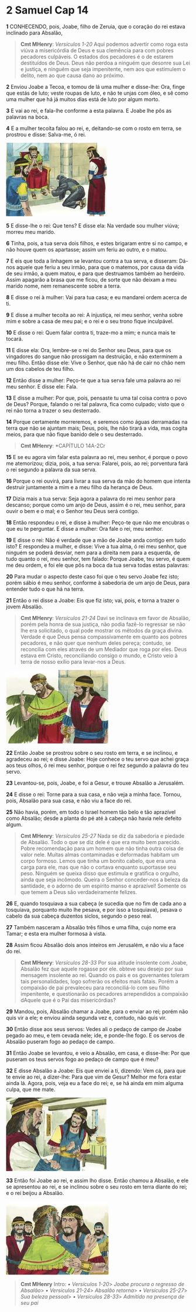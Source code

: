 # 2 Samuel Cap 14

**1** 	CONHECENDO, pois, Joabe, filho de Zeruia, que o coração do rei estava inclinado para Absalão,

> **Cmt MHenry**: *Versículos 1-20* Aqui podemos advertir como roga esta viúva a misericórdia de Deus e sua clemência para com pobres pecadores culpáveis. O estados dos pecadores é o de estarem destituídos de Deus. Deus não perdoa a ninguém que desonre sua Lei e justiça, e ninguém que seja impenitente, nem aos que estimulem o delito, nem ao que causa dano ao próximo.

**2** 	Enviou Joabe a Tecoa, e tomou de lá uma mulher e disse-lhe: Ora, finge que estás de luto; veste roupas de luto, e não te unjas com óleo, e sê como uma mulher que há já muitos dias está de luto por algum morto.

**3** 	E vai ao rei, e fala-lhe conforme a esta palavra. E Joabe lhe pôs as palavras na boca.

**4** 	E a mulher tecoíta falou ao rei, e, deitando-se com o rosto em terra, se prostrou e disse: Salva-me, ó rei.

![](../Images/SweetPublishing/10-14-1.jpg) 

**5** 	E disse-lhe o rei: Que tens? E disse ela: Na verdade sou mulher viúva; morreu meu marido.

**6** 	Tinha, pois, a tua serva dois filhos, e estes brigaram entre si no campo, e não houve quem os apartasse; assim um feriu ao outro, e o matou.

**7** 	E eis que toda a linhagem se levantou contra a tua serva, e disseram: Dá-nos aquele que feriu a seu irmão, para que o matemos, por causa da vida de seu irmão, a quem matou, e para que destruamos também ao herdeiro. Assim apagarão a brasa que me ficou, de sorte que não deixam a meu marido nome, nem remanescente sobre a terra.

**8** 	E disse o rei à mulher: Vai para tua casa; e eu mandarei ordem acerca de ti.

**9** 	E disse a mulher tecoíta ao rei: A injustiça, rei meu senhor, venha sobre mim e sobre a casa de meu pai; e o rei e o seu trono fique inculpável.

**10** 	E disse o rei: Quem falar contra ti, traze-mo a mim; e nunca mais te tocará.

**11** 	E disse ela: Ora, lembre-se o rei do Senhor seu Deus, para que os vingadores do sangue não prossigam na destruição, e não exterminem a meu filho. Então disse ele: Vive o Senhor, que não há de cair no chão nem um dos cabelos de teu filho.

**12** 	Então disse a mulher: Peço-te que a tua serva fale uma palavra ao rei meu senhor. E disse ele: Fala.

**13** 	E disse a mulher: Por que, pois, pensaste tu uma tal coisa contra o povo de Deus? Porque, falando o rei tal palavra, fica como culpado; visto que o rei não torna a trazer o seu desterrado.

**14** 	Porque certamente morreremos, e seremos como águas derramadas na terra que não se ajuntam mais; Deus, pois, lhe não tirará a vida, mas cogita meios, para que não fique banido dele o seu desterrado.

> **Cmt MHenry**: *CAPÍTULO 14A-2Cr

**15** 	E se eu agora vim falar esta palavra ao rei, meu senhor, é porque o povo me atemorizou; dizia, pois, a tua serva: Falarei, pois, ao rei; porventura fará o rei segundo a palavra da sua serva.

**16** 	Porque o rei ouvirá, para livrar a sua serva da mão do homem que intenta destruir juntamente a mim e a meu filho da herança de Deus.

**17** 	Dizia mais a tua serva: Seja agora a palavra do rei meu senhor para descanso; porque como um anjo de Deus, assim é o rei, meu senhor, para ouvir o bem e o mal; e o Senhor teu Deus será contigo.

**18** 	Então respondeu o rei, e disse à mulher: Peço-te que não me encubras o que eu te perguntar. E disse a mulher: Ora fale o rei, meu senhor.

**19** 	E disse o rei: Não é verdade que a mão de Joabe anda contigo em tudo isto? E respondeu a mulher, e disse: Vive a tua alma, ó rei meu senhor, que ninguém se poderá desviar, nem para a direita nem para a esquerda, de tudo quanto o rei, meu senhor, tem falado: Porque Joabe, teu servo, é quem me deu ordem, e foi ele que pôs na boca da tua serva todas estas palavras:

**20** 	Para mudar o aspecto deste caso foi que o teu servo Joabe fez isto; porém sábio é meu senhor, conforme à sabedoria de um anjo de Deus, para entender tudo o que há na terra.

**21** 	Então o rei disse a Joabe: Eis que fiz isto; vai, pois, e torna a trazer o jovem Absalão.

> **Cmt MHenry**: *Versículos 21-24* Davi se inclinava em favor de Absalão, porém pela honra de sua justiça, não podia fazê-lo regressar se não lhe era solicitado, o qual pode mostrar os métodos da graça divina. Verdade é que Deus pensa compassivamente em quanto aos pobres pecadores, e não quer que nenhum deles pereça; contudo, se reconcilia com eles através de um Mediador que roga por eles. Deus estava em Cristo, reconciliando consigo o mundo, e Cristo veio à terra de nosso exílio para levar-nos a Deus.

![](../Images/SweetPublishing/10-14-2.jpg) 

**22** 	Então Joabe se prostrou sobre o seu rosto em terra, e se inclinou, e agradeceu ao rei; e disse Joabe: Hoje conhece o teu servo que achei graça aos teus olhos, ó rei meu senhor, porque o rei fez segundo a palavra do teu servo.

**23** 	Levantou-se, pois, Joabe, e foi a Gesur, e trouxe Absalão a Jerusalém.

**24** 	E disse o rei: Torne para a sua casa, e não veja a minha face. Tornou, pois, Absalão para sua casa, e não viu a face do rei.

**25** 	Não havia, porém, em todo o Israel homem tão belo e tão aprazível como Absalão; desde a planta do pé até à cabeça não havia nele defeito algum.

> **Cmt MHenry**: *Versículos 25-27* Nada se diz da sabedoria e piedade de Absalão. Todo o que se diz dele é que era muito bem parecido. Pobre recomendação para um homem que não tinha outra coisa de valor nele. Muitas almas contaminadas e deformadas habitam um corpo formoso. Lemos que tinha um bonito cabelo, que era uma carga para ele, mas que não o cortava enquanto suportasse seu peso. Ninguém se queixa disso que estimula e gratifica o orgulho, ainda que seja incômodo. Queira o Senhor conceder-nos a beleza da santidade, e o adorno de um espírito manso e aprazível! Somente os que temem a Deus são verdadeiramente felizes.

**26** 	E, quando tosquiava a sua cabeça (e sucedia que no fim de cada ano a tosquiava, porquanto muito lhe pesava, e por isso a tosquiava), pesava o cabelo da sua cabeça duzentos siclos, segundo o peso real.

**27** 	Também nasceram a Absalão três filhos e uma filha, cujo nome era Tamar; e esta era mulher formosa à vista.

**28** 	Assim ficou Absalão dois anos inteiros em Jerusalém, e não viu a face do rei.

> **Cmt MHenry**: *Versículos 28-33* Por sua atitude insolente com Joabe, Absalão fez que aquele rogasse por ele. obteve seu desejo por sua mensagem insolente ao rei. Quando os pais e os governantes toleram tais personalidades, logo sofrerão os efeitos mais fatais. Porém a compaixão de pai prevaleceu para reconciliá-lo com seu filho impenitente, e questionarão os pecadores arrependidos a compaixão dAquele que é o Pai das misericórdias?

**29** 	Mandou, pois, Absalão chamar a Joabe, para o enviar ao rei; porém não quis vir a ele; e enviou ainda segunda vez e, contudo, não quis vir.

**30** 	Então disse aos seus servos: Vedes ali o pedaço de campo de Joabe pegado ao meu, e tem cevada nele; ide, e ponde-lhe fogo. E os servos de Absalão puseram fogo ao pedaço de campo.

**31** 	Então Joabe se levantou, e veio a Absalão, em casa, e disse-lhe: Por que puseram os teus servos fogo ao pedaço de campo que é meu?

**32** 	E disse Absalão a Joabe: Eis que enviei a ti, dizendo: Vem cá, para que te envie ao rei, a dizer-lhe: Para que vim de Gesur? Melhor me fora estar ainda lá. Agora, pois, veja eu a face do rei; e, se há ainda em mim alguma culpa, que me mate.

![](../Images/SweetPublishing/10-14-3.jpg) 

**33** 	Então foi Joabe ao rei, e assim lho disse. Então chamou a Absalão, e ele se apresentou ao rei, e se inclinou sobre o seu rosto em terra diante do rei; e o rei beijou a Absalão.

![](../Images/SweetPublishing/10-14-4.jpg) 


> **Cmt MHenry** Intro: *• Versículos 1-20*> *Joabe procura o regresso de Absalão*> *• Versículos 21-24*> *Absalão retorna*> *• Versículos 25-27*> *Sua beleza pessoal*> *• Versículos 28-33*> *Admitido na presença de seu pai*